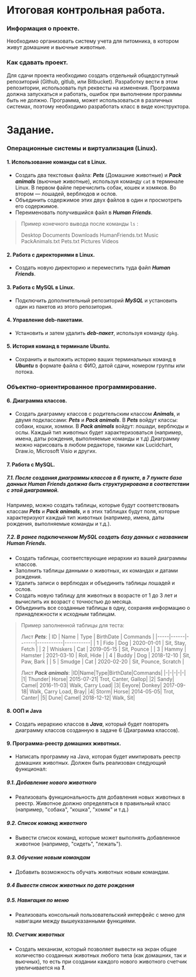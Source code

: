 # Итоговая контрольная работа.
### Информация о проекте.
Необходимо организовать систему учета для питомника, в котором живут домашние и вьючные животные.
### Как сдавать проект.
Для сдачи проекта необходимо создать отдельный общедоступный репозиторий (Github, gitlub, или Bitbucket). Разработку вести в этом репозитории, использовать пул реквесты на изменения. Программа должна запускаться и работать, ошибок при выполнении программы быть не должно. Программа, может использоваться в различных системах, поэтому необходимо разработать класс в виде конструктора.

# Задание.
### Операционные системы и виртуализация (Linux).
#### 1. Использование команды cat в Linux.
  - Создать два текстовых файла: **_Pets_** (Домашние животные) и **_Pack animals_** (вьючные животные), используя команду `cat` в терминале Linux. В первом файле перечислить собак, кошек и хомяков. Во втором — лошадей, верблюдов и ослов.
  - Объединить содержимое этих двух файлов в один и просмотреть его содержимое.
  - Переименовать получившийся файл в **_Human Friends_**.
>Пример конечного вывода после команды `ls` :
>
>Desktop Documents Downloads  HumanFriends.txt  Music  PackAnimals.txt  Pets.txt  Pictures  Videos
#### 2. Работа с директориями в Linux.
  - Создать новую директорию и переместить туда файл **_Human Friends_**.
#### 3. Работа с MySQL в Linux.
  - Подключить дополнительный репозиторий **_MySQL_** и установить один из пакетов из этого репозитория.
#### 4. Управление deb-пакетами.
  - Установить и затем удалить **_deb-пакет_**, используя команду `dpkg`.
#### 5. История команд в терминале Ubuntu.
  - Сохранить и выложить историю ваших терминальных команд в **_Ubuntu_** в формате файла с ФИО, датой сдачи, номером группы или потока.
### Объектно-ориентированное программирование.
#### 6. Диаграмма классов.
  - Создать диаграмму классов с родительским классом **_Animals_**, и двумя подклассами: **_Pets_** и **_Pack animals_**.
В **_Pets_** войдут классы: собаки, кошки, хомяки. В **_Pack animals_** войдут: лошади, верблюды и ослы.
Каждый тип животных будет характеризоваться (например, имена, даты рождения, выполняемые команды и т.д)
Диаграмму можно нарисовать в любом редакторе, такими как Lucidchart, Draw.io, Microsoft Visio и других.
#### 7. Работа с MySQL.
##### 7.1. После создания диаграммы классов в 6 пункте, в 7 пункте база данных **_Human Friends_** должна быть структурирована в соответствии с этой диаграммой. 
Например, можно создать таблицы, которые будут соответствовать классам **_Pets_** и **_Pack animals_**, и в этих таблицах будут поля, которые характеризуют каждый тип животных (например, имена, даты рождения, выполняемые команды и т.д.). 
##### 7.2. В ранее подключенном **_MySQL_** создать базу данных с названием **_Human Friends_**.
  - Создать таблицы, соответствующие иерархии из вашей диаграммы классов.
  - Заполнить таблицы данными о животных, их командах и датами рождения.
  - Удалить записи о верблюдах и объединить таблицы лошадей и ослов.
  - Создать новую таблицу для животных в возрасте от 1 до 3 лет и вычислить их возраст с точностью до месяца.
  - Объединить все созданные таблицы в одну, сохраняя информацию о принадлежности к исходным таблицам.

>Пример заполненной таблицы для теста:
>
>Лист **_Pets_**:
>|  ID | Name |	Type | BirthDate |	Commands |
>|-----|------|-------|-----------|-----------|
>|  1  | Fido |  Dog  | 2020-01-01 |	Sit, Stay, Fetch |
>|  2	| Whiskers | Cat | 2019-05-15 |	Sit, Pounce |
>|  3	| Hammy |	Hamster	| 2021-03-10 | Roll, Hide |
>|  4	| Buddy	| Dog	| 2018-12-10 | Sit, Paw, Bark |
>|  5	| Smudge | Cat | 2020-02-20 |	Sit, Pounce, Scratch |
>
> Лист **_Pack animals_**:
>|ID|Name|Type|BirthDate|Commands|
>|-|-|-|-|-|
>|1|	Thunder|	Horse|	2015-07-21|	Trot, Canter, Gallop|
>|2|	Sandy|	Camel|	2016-11-03|	Walk, Carry Load|
>|3|	Eeyore|	Donkey|	2017-09-18|	Walk, Carry Load, Bray|
>|4|	Storm|	Horse|	2014-05-05|	Trot, Canter|
>|5|	Dune|	Camel|	2018-12-12|	Walk, Sit|

#### 8. ООП и Java
  - Создать иерархию классов в **_Java_**, который будет повторять диаграмму классов созданную в задаче 6 (Диаграмма классов).
#### 9. Программа-реестр домашних животных. 
  - Написать программу на Java, которая будет имитировать реестр домашних животных. Должен быть реализован следующий функционал:
##### 9.1. Добавление нового животного
  - Реализовать функциональность для добавления новых животных в реестр. Животное должно определяться в правильный класс (например, "собака", "кошка", "хомяк" и т.д.)
##### 9.2. Список команд животного
  - Вывести список команд, которые может выполнять добавленное животное (например, "сидеть", "лежать").
##### 9.3. Обучение новым командам
  - Добавить возможность обучать животных новым командам.
##### 9.4 Вывести список животных по дате рождения
##### 9.5. Навигация по меню
  - Реализовать консольный пользовательский интерфейс с меню для навигации между вышеуказанными функциями.
##### 10. Счетчик животных
  - Создать механизм, который позволяет вывести на экран общее количество созданных животных любого типа (как домашних, так и вьючных), то есть при создании каждого нового животного счетчик увеличивается на **_1_**. 

